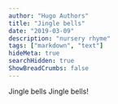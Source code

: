 ```yaml
---
author: "Hugo Authors"
title: "Jingle bells"
date: "2019-03-09"
description: "nursery rhyme"
tags: ["markdown", "text"]
hideMeta: true
searchHidden: true
ShowBreadCrumbs: false
---
```


Jingle bells Jingle bells!
